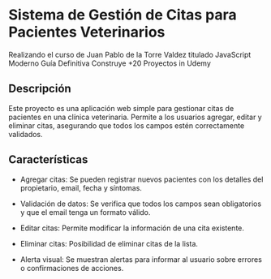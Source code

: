 # Sistema de Gestión de Citas para Pacientes Veterinarios

Realizando el curso de Juan Pablo de la Torre Valdez titulado JavaScript Moderno Guía Definitiva Construye +20 Proyectos in Udemy

## Descripción

Este proyecto es una aplicación web simple para gestionar citas de pacientes en una clínica veterinaria. Permite a los usuarios agregar, editar y eliminar citas, asegurando que todos los campos estén correctamente validados.

## Características

- Agregar citas: Se pueden registrar nuevos pacientes con los detalles del propietario, email, fecha y síntomas.

- Validación de datos: Se verifica que todos los campos sean obligatorios y que el email tenga un formato válido.

- Editar citas: Permite modificar la información de una cita existente.

- Eliminar citas: Posibilidad de eliminar citas de la lista.

- Alerta visual: Se muestran alertas para informar al usuario sobre errores o confirmaciones de acciones.
